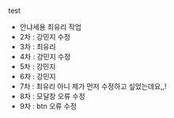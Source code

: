 test

- 안냐세용 최유리 작업
- 2차 : 강민지 수정
- 3차 : 최유리
- 4차 : 강민지 수정
- 5차 : 강민지
- 6차 : 강민지
- 7차 : 최유리 아니 제가 먼저 수정하고 싶었는데요,,!
- 8차 : 모달창 오류 수정
- 9차 : btn 오류 수정

